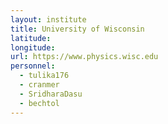 ```yaml
---
layout: institute
title: University of Wisconsin
latitude: 
longitude: 
url: https://www.physics.wisc.edu
personnel:
  - tulika176
  - cranmer
  - SridharaDasu
  - bechtol
---
```


